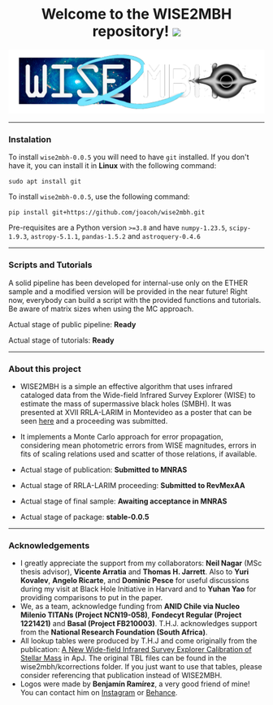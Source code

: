 <div id="hi" align="center">
  <h1>
    Welcome to the WISE2MBH repository!
    <img src="https://media.giphy.com/media/hvRJCLFzcasrR4ia7z/giphy.gif" width="30px"/>
  </h1>
</div>
<div id="header" align="center">
  <img src="logos/WISE2MBH positivo sin fondo.png" width="600"/>
</div>

---
### Instalation 

To install `wise2mbh-0.0.5` you will need to have `git` installed. If you don't have it, you can install it in **Linux** with the following command:

    sudo apt install git

To install `wise2mbh-0.0.5`, use the following command:

    pip install git+https://github.com/joacoh/wise2mbh.git

Pre-requisites are a Python version `>=3.8` and have `numpy-1.23.5`, `scipy-1.9.3`, `astropy-5.1.1`, `pandas-1.5.2` and `astroquery-0.4.6`

---
### Scripts and Tutorials

A solid pipeline has been developed for internal-use only on the ETHER sample and a modified version will be provided in the near future!
Right now, everybody can build a script with the provided functions and tutorials. Be aware of matrix sizes when using the MC approach.

Actual stage of public pipeline: **Ready**

Actual stage of tutorials: **Ready**

---

### About this project

- WISE2MBH is a simple an effective algorithm that uses infrared cataloged data from the Wide-field Infrared Survey Explorer (WISE) to estimate the mass of supermassive black holes (SMBH). It was presented at XVII RRLA-LARIM in Montevideo as a poster that can be seen [here](https://joacoh.github.io/talks/2023-11-29-talk) and a proceeding was submitted.

- It implements a Monte Carlo approach for error propagation, considering mean photometric errors from WISE magnitudes, errors in fits of scaling relations used and scatter of those relations, if available.

- Actual stage of publication: **Submitted to MNRAS**

- Actual stage of RRLA-LARIM proceeding: **Submitted to RevMexAA**

- Actual stage of final sample: **Awaiting acceptance in MNRAS**

- Actual stage of package: **stable-0.0.5**

---

### Acknowledgements

- I greatly appreciate the support from my collaborators: **Neil Nagar** (MSc thesis advisor), **Vicente Arratia** and **Thomas H. Jarrett**. Also to **Yuri Kovalev**, **Angelo Ricarte**, and **Dominic Pesce** for useful discussions during my visit at Black Hole Initiative in Harvard and to **Yuhan Yao** for providing comparisons to put in the paper. 
- We, as a team, acknowledge funding from **ANID Chile via Nucleo Milenio TITANs (Project NCN19-058)**, **Fondecyt Regular (Project 1221421)** and **Basal (Project FB210003)**. T.H.J. acknowledges support from the **National Research Foundation (South Africa)**.
- All lookup tables were produced by T.H.J and come originally from the publication: [A New Wide-field Infrared Survey Explorer Calibration of Stellar Mass](https://iopscience.iop.org/article/10.3847/1538-4357/acb68f/meta) in ApJ. The original TBL files can be found in the wise2mbh/kcorrections folder. If you just want to use that tables, please consider referencing that publication instead of WISE2MBH.
- Logos were made by **Benjamín Ramírez**, a very good friend of mine! You can contact him on [Instagram](https://www.instagram.com/iamtwentythreee/) or [Behance](https://www.behance.net/be23r/).